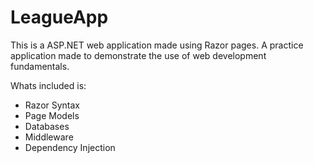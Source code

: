 # LeagueApp

This is a ASP.NET web application made using Razor pages. A practice application made to demonstrate the use of web development fundamentals. 

Whats included is: 
* Razor Syntax
* Page Models
* Databases
* Middleware
* Dependency Injection
